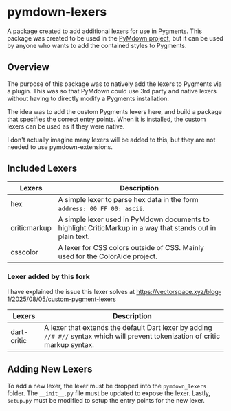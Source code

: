 # pymdown-lexers

A package created to add additional lexers for use in Pygments.  This package was created to be used in the
[PyMdown project](https://github.com/facelessuser/pymdown-extensions), but it can be used by anyone who wants to add the
contained styles to Pygments.

## Overview

The purpose of this package was to natively add the lexers to Pygments via a plugin.  This was so that PyMdown could use
3rd party and native lexers without having to directly modify a Pygments installation.

The idea was to add the custom Pygments lexers here, and build a package that specifies the correct entry points.  When
it is installed, the custom lexers can be used as if they were native.

I don't actually imagine many lexers will be added to this, but they are not needed to use pymdown-extensions.

## Included Lexers

Lexers       | Description
------------ |------------
hex          | A simple lexer to parse hex data in the form `address: 00 FF 00: ascii`.
criticmarkup | A simple lexer used in PyMdown documents to highlight CriticMarkup in a way that stands out in plain text.
csscolor     | A lexer for CSS colors outside of CSS. Mainly used for the ColorAide project.

### Lexer added by this fork

I have explained the issue this lexer solves at <https://vectorspace.xyz/blog-1/2025/08/05/custom-pygment-lexers>

| Lexers      | Description                                                                                                             |
| ----------- | ----------------------------------------------------------------------------------------------------------------------- |
| dart-critic | A lexer that extends the default Dart lexer by adding `//# #//` syntax which will prevent tokenization of critic markup syntax. |

## Adding New Lexers

To add a new lexer, the lexer must be dropped into the `pymdown_lexers` folder.  The `__init__.py` file must be updated
to expose the lexer.  Lastly, `setup.py` must be modified to setup the entry points for the new lexer.
